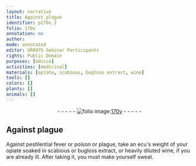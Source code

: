 ```yaml
---
layout: narrative
title: Against plague
identifier: p170v_2
folio: 170v
annotation: no
author:
mode: annotated
editor: GR8975 Seminar Participants
rights: Public Domain
purposes: [advice]
activities: [medicinal]
materials: [opiate, scabious, bugloss extract, wine]
tools: []
colors: []
plants: []
animals: []
---
```


 <div class="folio" align="center">- - - - - <a href="http://gallica.bnf.fr/ark:/12148/btv1b10500001g/f346.item" target="_blank"><img src="https://cu-mkp.github.io/GR8975-edition/assets/photo-icon.png" alt="folio image: " style="display:inline-block; margin-bottom:-3px;"/>170v</a> - - - - - </div> <span class="activity"></span> 

## Against plague

 
Against pestilential fever or poison or plague, take an ecu's weight of your <span class="material">opiate</span> soaked in <span class="material">scabious</span> or <span class="material">bugloss extract</span>, or heavily diluted <span class="material">wine</span>, if you are already ill. After taking it, you must make yourself sweat.
 